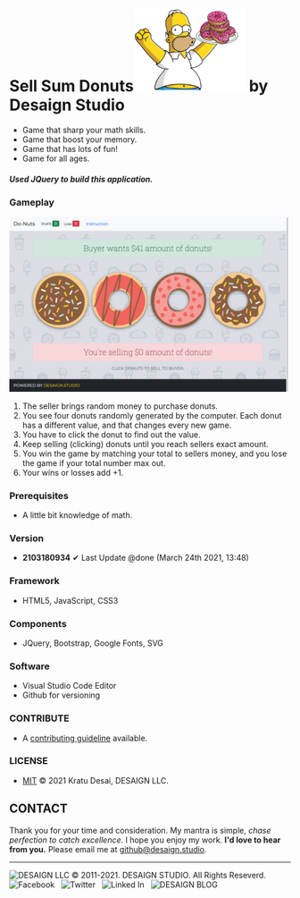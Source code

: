 # Sell Sum Donuts<img src="/images/heroImg.png" alt="sellSumDonuts" width="200px"/> by Desaign Studio

- Game that sharp your math skills.
- Game that boost your memory.
- Game that has lots of fun!
- Game for all ages.

##### Used JQuery to build this application.

### Gameplay

<img src="./SS1.png" alt="Screen Shot" width="500">

1. The seller brings random money to purchase donuts.
2. You see four donuts randomly generated by the computer. Each donut has a different value, and that changes every new game.
3. You have to click the donut to find out the value.
4. Keep selling (clicking) donuts until you reach sellers exact amount.
5. You win the game by matching your total to sellers money, and you lose the game if your total number max out.
6. Your wins or losses add +1.

### Prerequisites

* A little bit knowledge of math.

### Version

- **2103180934**
✔ Last Update @done (March 24th 2021, 13:48)

### Framework

- HTML5, JavaScript, CSS3

### Components

- JQuery, Bootstrap, Google Fonts, SVG

### Software

- Visual Studio Code Editor
- Github for versioning

### CONTRIBUTE

- A [contributing guideline](https://github.com/kratuvwxyz/CONTRIBUTE) available.

### LICENSE

- [MIT](https://github.com/kratuvwxyz/LICENSE) © 2021 Kratu Desai, DESAIGN LLC.

## CONTACT

Thank you for your time and consideration. My mantra is simple, *chase perfection to catch excellence*. I hope you enjoy my work. **I'd love to hear from you.** Please email me at <a href="mailto:github@desaign.studio?Subject=Message from Github">github@desaign.studio</a>.

<hr/>

<img src="https://desaign.app/clients/cli/images/logo/desaign-logo-black.png" alt="DESAIGN LLC" width="250px"/> &copy; 2011-2021. <a href="https://desaign.app" target="_blank" style="text-decoration:none;">DESAIGN STUDIO</a>. All Rights Reseverd. &#160;
<a href="https://www.facebook.com/desaignstudio" target="_blank" style="text-decoration:none;"><img src="https://desaign.app/clients/cli/images/1x/facebook.png" alt="Facebook" width="25" /></a> &#160;
<a href="https://www.twitter.com/desaignstudio" target="_blank" style="text-decoration:none;"><img src="https://desaign.app/clients/cli/images/1x/twitter.png" alt="Twitter" width="25" /></a> &#160;
<a href="https://www.linkedin.com/company/desaignstudio" target="_blank" style="text-decoration:none;"><img src="https://desaign.app/clients/cli/images/1x/linkedin.png" alt="Linked In" width="25" /></a> &#160;
<a href="https://desaigner.info" target="_blank" style="text-decoration:none;"><img src="https://desaign.app/clients/cli/images/1x/blog.png" alt="DESAIGN BLOG" width="25" /></a> &#160;


